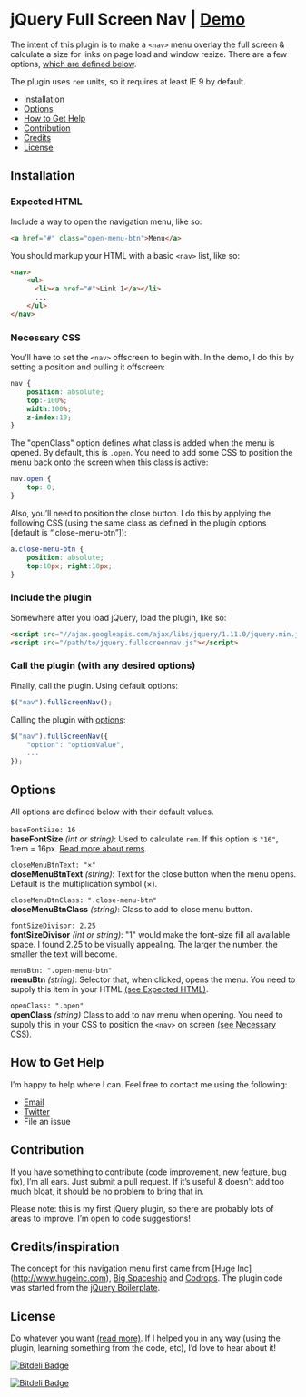 # jQuery Full Screen Nav | [Demo](http://damonbauer.me/projects/jquery-fullscreennav/)
The intent of this plugin is to make a `<nav>` menu overlay the full screen & calculate a size for links on page load and window resize. There are a few options, [which are defined below](#options).

The plugin uses `rem` units, so it requires at least IE 9 by default.

- [Installation](#installation)
- [Options](#options)
- [How to Get Help](#help)
- [Contribution](#contribution)
- [Credits](#credits)
- [License](#license)

<a name="installation"></a>
## Installation
<a name="html"></a>
### Expected HTML
Include a way to open the navigation menu, like so:
```html
<a href="#" class="open-menu-btn">Menu</a>
```

You should markup your HTML with a basic `<nav>` list, like so:
```html
<nav>
    <ul>
      <li><a href="#">Link 1</a></li>
      ...
    </ul>
</nav>
```

<a name="css"></a>
### Necessary CSS
You’ll have to set the `<nav>` offscreen to begin with. In the demo, I do this by setting a position and pulling it offscreen:

```css
nav {
	position: absolute;
	top:-100%;
	width:100%;
	z-index:10;
}
```

The  "openClass" option defines what class is added when the menu is opened. By default, this is `.open`. You need to add some CSS to position the menu back onto the screen when this class is active:

```css
nav.open {
	top: 0;
}
```

Also, you’ll need to position the close button. I do this by applying the following CSS (using the same class as defined in the plugin options [default is “.close-menu-btn”]):

```css
a.close-menu-btn {
    position: absolute;
    top:10px; right:10px;
}
```

### Include the plugin
Somewhere after you load jQuery, load the plugin, like so:
```html
<script src="//ajax.googleapis.com/ajax/libs/jquery/1.11.0/jquery.min.js"></script>
<script src="/path/to/jquery.fullscreennav.js"></script>
```

### Call the plugin (with any desired options)
Finally, call the plugin. Using default options:
```javascript
$("nav").fullScreenNav();
```

Calling the plugin with [options](#options):
```javascript
$("nav").fullScreenNav({
	"option": "optionValue",
	...
});
```

<a name="options"></a>
## Options
All options are defined below with their default values.<br /><br />
`baseFontSize: 16`<br />
**baseFontSize** *(int or string)*: Used to calculate `rem`. If this option is `"16"`, 1rem = 16px. [Read more about rems](http://techtime.getharvest.com/blog/in-defense-of-rem-units).

`closeMenuBtnText: "×"`<br />
**closeMenuBtnText** *(string)*: Text for the close button when the menu opens. Default is the multiplication symbol (&times;).

`closeMenuBtnClass: ".close-menu-btn"`<br />
**closeMenuBtnClass** *(string)*: Class to add to close menu button.

`fontSizeDivisor: 2.25`<br />
**fontSizeDivisor** *(int or string)*: "1" would make the font-size fill all available space. I found 2.25 to be visually appealing. The larger the number, the smaller the text will become.

`menuBtn: ".open-menu-btn"`<br />
**menuBtn** *(string)*: Selector that, when clicked, opens the menu. You need to supply this item in your HTML [(see Expected HTML)](#html).

`openClass: ".open"`<br />
**openClass** *(string)* Class to add to nav menu when opening. You need to supply this in your CSS to position the `<nav>` on screen [(see Necessary CSS)](#css).

<a name="help"></a>
## How to Get Help
I’m happy to help where I can. Feel free to contact me using the following:
- [Email](mailto:hello@damonbauer.me)
- [Twitter](http://twitter.com/damon_bauer)
- File an issue

<a name="contribution"></a>
## Contribution
If you have something to contribute (code improvement, new feature, bug fix), I’m all ears. Just submit a pull request. If it’s useful & doesn't add too much bloat, it should be no problem to bring that in.

Please note: this is my first jQuery plugin, so there are probably lots of areas to improve. I’m open to code suggestions!

<a name="credits"></a>
## Credits/inspiration
The concept for this navigation menu first came from [Huge Inc] (http://www.hugeinc.com), [Big Spaceship](http://www.bigspaceship.com/) and [Codrops](http://tympanus.net/codrops/2014/02/06/fullscreen-overlay-effects/). The plugin code was started from the [jQuery Boilerplate](http://jqueryboilerplate.com/).

<a name="credits"></a>
## License
Do whatever you want [(read more)](LICENSE.md). If I helped you in any way (using the plugin, learning something from the code, etc), I’d love to hear about it!

[![Bitdeli Badge](https://d2weczhvl823v0.cloudfront.net/damonbauer/full-screen-nav/trend.png)](https://bitdeli.com/free "Bitdeli Badge")

[![Bitdeli Badge](https://d2weczhvl823v0.cloudfront.net/damonbauer/full-screen-nav/trend.png)](https://bitdeli.com/free "Bitdeli Badge")

